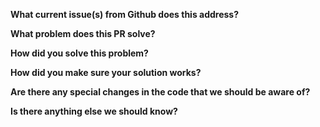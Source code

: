 
**What current issue(s) from Github does this address?**

**What problem does this PR solve?**

**How did you solve this problem?**

**How did you make sure your solution works?**

**Are there any special changes in the code that we should be aware of?**

**Is there anything else we should know?**

